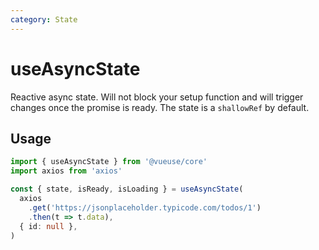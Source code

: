 ```yaml
---
category: State
---
```


# useAsyncState

Reactive async state. Will not block your setup function and will trigger changes once the promise is ready. The state is a `shallowRef` by default.

## Usage

```ts
import { useAsyncState } from '@vueuse/core'
import axios from 'axios'

const { state, isReady, isLoading } = useAsyncState(
  axios
    .get('https://jsonplaceholder.typicode.com/todos/1')
    .then(t => t.data),
  { id: null },
)
```
